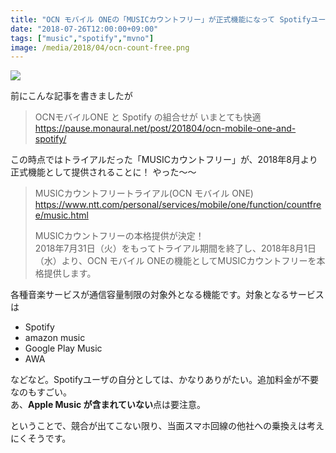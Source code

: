```yaml
---
title: "OCN モバイル ONEの「MUSICカウントフリー」が正式機能になって Spotifyユーザーの自分、大歓喜"
date: "2018-07-26T12:00:00+09:00"
tags: ["music","spotify","mvno"]
image: /media/2018/04/ocn-count-free.png
---
```


![](/media/2018/04/ocn-count-free.png)

前にこんな記事を書きましたが

> OCNモバイルONE と Spotify の組合せが いまとても快適  
> https://pause.monaural.net/post/201804/ocn-mobile-one-and-spotify/

この時点ではトライアルだった「MUSICカウントフリー」が、2018年8月より正式機能として提供されることに！ やった〜〜

> MUSICカウントフリートライアル(OCN モバイル ONE)  
> https://www.ntt.com/personal/services/mobile/one/function/countfree/music.html
>
> MUSICカウントフリーの本格提供が決定！  
> 2018年7月31日（火）をもってトライアル期間を終了し、2018年8月1日（水）より、OCN モバイル ONEの機能としてMUSICカウントフリーを本格提供します。

各種音楽サービスが通信容量制限の対象外となる機能です。対象となるサービスは

- Spotify
- amazon music
- Google Play Music
- AWA

などなど。Spotifyユーザの自分としては、かなりありがたい。追加料金が不要なのもすごい。  
あ、**Apple Music が含まれていない**点は要注意。

ということで、競合が出てこない限り、当面スマホ回線の他社への乗換えは考えにくそうです。
